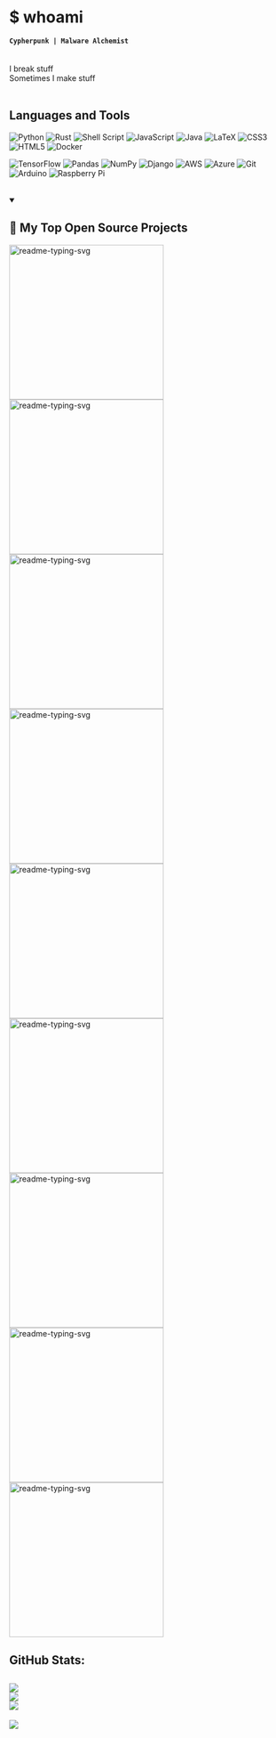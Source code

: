 # $ whoami
**`Cypherpunk | Malware Alchemist`**<br>
<br>
<br>
I break stuff<br> Sometimes I make stuff<br>
<br>
## Languages and Tools
![Python](https://img.shields.io/badge/python-8B0000?style=plastic&logo=python&logoColor=000000) 
![Rust](https://img.shields.io/badge/rust-000000?.svg?style=plastic&logo=rust&logoColor=8B0000) 
![Shell Script](https://img.shields.io/badge/shell_script-8B0000?.svg?style=plastic&logo=gnu-bash&logoColor=000000) 
![JavaScript](https://img.shields.io/badge/javascript-000000?.svg?style=plastic&logo=javascript&logoColor=8B0000) 
![Java](https://img.shields.io/badge/java-8B0000?.svg?style=plastic&logo=openjdk&logoColor=000000) 
![LaTeX](https://img.shields.io/badge/latex-000000?.svg?style=plastic&logo=latex&logoColor=8B0000) 
![CSS3](https://img.shields.io/badge/css3-8B0000?.svg?style=plastic&logo=css3&logoColor=000000) 
![HTML5](https://img.shields.io/badge/html5-000000?.svg?style=plastic&logo=html5&logoColor=8B0000) 
![Docker](https://img.shields.io/badge/docker-8B0000?.svg?style=plastic&logo=docker&logoColor=000000) 

![TensorFlow](https://img.shields.io/badge/TensorFlow-000000?.svg?style=plastic&logo=TensorFlow&logoColor=8B0000) 
![Pandas](https://img.shields.io/badge/pandas-8B0000?.svg?style=plastic&logo=pandas&logoColor=000000) 
![NumPy](https://img.shields.io/badge/numpy-000000?.svg?style=plastic&logo=numpy&logoColor=8B0000) 
![Django](https://img.shields.io/badge/django-8B0000?.svg?style=plastic&logo=django&logoColor=000000) 
![AWS](https://img.shields.io/badge/AWS-000000?.svg?style=plastic&logo=amazon-aws&logoColor=8B0000) 
![Azure](https://img.shields.io/badge/azure-8B0000?.svg?style=plastic&logo=microsoftazure&logoColor=000000) 
![Git](https://img.shields.io/badge/git-000000?.svg?style=plastic&logo=git&logoColor=8B0000) 
![Arduino](https://img.shields.io/badge/-Arduino-8B0000?style=plastic&logo=Arduino&logoColor=000000) 
![Raspberry Pi](https://img.shields.io/badge/-RaspberryPi-000000?style=plastic&logo=Raspberry-Pi&logoColor=8B0000)
<br>
<br>

<details open> 
  <summary><h2>📘 My Top Open Source Projects</h2></summary>

  <!-- Repo info cards - https://github.com/anuraghazra/github-readme-stats -->
  <!-- Small repo cards (fork) - https://github.com/DenverCoder1/github-readme-stats -->
  <p align="left">
    <a href="https://github.com/R3D1AM/readme-typing-svg"><img width="278" src="https://R3D1AM-github-readme-stats.vercel.app/api/pin/?username=R3D1AM&repo=readme-typing-svg&theme=react&bg_color=1F222E&title_color=F85D7F&hide_border=true&icon_color=F8D866&show_icons=false" alt="readme-typing-svg"></a>
    <a href="https://github.com/R3D1AM/readme-typing-svg"><img width="278" src="https://R3D1AM-github-readme-stats.vercel.app/api/pin/?username=R3D1AM&repo=readme-typing-svg&theme=react&bg_color=1F222E&title_color=F85D7F&hide_border=true&icon_color=F8D866&show_icons=false" alt="readme-typing-svg"></a>
    <a href="https://github.com/R3D1AM/readme-typing-svg"><img width="278" src="https://R3D1AM-github-readme-stats.vercel.app/api/pin/?username=R3D1AM&repo=readme-typing-svg&theme=react&bg_color=1F222E&title_color=F85D7F&hide_border=true&icon_color=F8D866&show_icons=false" alt="readme-typing-svg"></a>
    <a href="https://github.com/R3D1AM/readme-typing-svg"><img width="278" src="https://R3D1AM-github-readme-stats.vercel.app/api/pin/?username=R3D1AM&repo=readme-typing-svg&theme=react&bg_color=1F222E&title_color=F85D7F&hide_border=true&icon_color=F8D866&show_icons=false" alt="readme-typing-svg"></a>
    <a href="https://github.com/R3D1AM/readme-typing-svg"><img width="278" src="https://R3D1AM-github-readme-stats.vercel.app/api/pin/?username=R3D1AM&repo=readme-typing-svg&theme=react&bg_color=1F222E&title_color=F85D7F&hide_border=true&icon_color=F8D866&show_icons=false" alt="readme-typing-svg"></a>
    <a href="https://github.com/R3D1AM/readme-typing-svg"><img width="278" src="https://R3D1AM-github-readme-stats.vercel.app/api/pin/?username=R3D1AM&repo=readme-typing-svg&theme=react&bg_color=1F222E&title_color=F85D7F&hide_border=true&icon_color=F8D866&show_icons=false" alt="readme-typing-svg"></a>
    <a href="https://github.com/R3D1AM/readme-typing-svg"><img width="278" src="https://R3D1AM-github-readme-stats.vercel.app/api/pin/?username=R3D1AM&repo=readme-typing-svg&theme=react&bg_color=1F222E&title_color=F85D7F&hide_border=true&icon_color=F8D866&show_icons=false" alt="readme-typing-svg"></a>
    <a href="https://github.com/R3D1AM/readme-typing-svg"><img width="278" src="https://R3D1AM-github-readme-stats.vercel.app/api/pin/?username=R3D1AM&repo=readme-typing-svg&theme=react&bg_color=1F222E&title_color=F85D7F&hide_border=true&icon_color=F8D866&show_icons=false" alt="readme-typing-svg"></a>
    <a href="https://github.com/R3D1AM/readme-typing-svg"><img width="278" src="https://R3D1AM-github-readme-stats.vercel.app/api/pin/?username=R3D1AM&repo=readme-typing-svg&theme=react&bg_color=1F222E&title_color=F85D7F&hide_border=true&icon_color=F8D866&show_icons=false" alt="readme-typing-svg"></a>
  </p>

## GitHub Stats:
![](https://github-readme-stats.vercel.app/api?username=R3D1AM&theme=shadow_red&hide_border=false&include_all_commits=true&count_private=true)<br/>
![](https://github-readme-streak-stats.herokuapp.com/?user=R3D1AM&theme=shadow_red&hide_border=false)<br/>
![](https://github-readme-stats.vercel.app/api/top-langs/?username=R3D1AM&theme=shadow_red&hide_border=false&include_all_commits=true&count_private=true&layout=compact)
---
[![](https://visitcount.itsvg.in/api?id=R3D1AM&icon=8&color=4)](https://visitcount.itsvg.in)

<!-- Proudly created with GPRM ( https://gprm.itsvg.in ) -->
